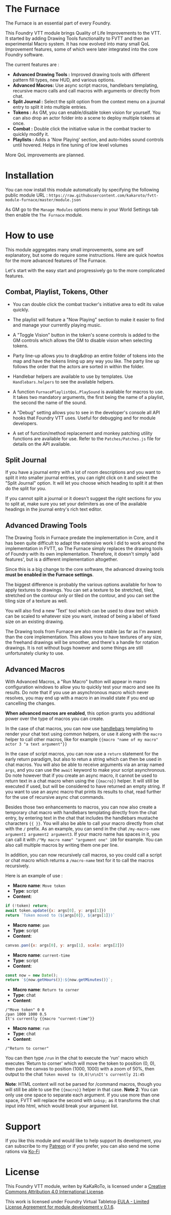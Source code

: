 # The Furnace

The Furnace is an essential part of every Foundry.

This Foundry VTT module brings Quality of Life Improvements to the VTT.  
It started by adding Drawing Tools functionality to FVTT and then an experimental Macro system. It has now evolved into many small QoL Improvement features, some of which were later integrated into the core Foundry software.

The current features are : 
- **Advanced Drawing Tools :** Improved drawing tools with different pattern fill types, new HUD, and various options.
- **Advanced Macros:** Use async script macros, handlebars templating, recursive macro calls and call macros with arguments or directly from chat.
- **Split Journal :** Select the split option from the context menu on a journal entry to split it into multiple entries.
- **Tokens :** As GM, you can enable/disable token vision for yourself. You can also drop an actor folder into a scene to deploy multiple tokens at once.
- **Combat :** Double click the initiative value in the combat tracker to quickly modify it.
- **Playlists :** Adds a 'Now Playing' section, and auto-hides sound controls until hovered. Helps in fine tuning of low level volumes

More QoL improvements are planned.

# Installation

You can now install this module automatically by specifying the following public module URL : `https://raw.githubusercontent.com/kakaroto/fvtt-module-furnace/master/module.json`

As GM go to the `Manage Modules` options menu in your World Settings tab then enable the `The Furnace` module.

# How to use

This module aggregates many small improvements, some are self explanatory, but some do require some instructions. Here are quick howtos for the more advanced features of The Furnace.

Let's start with the easy start and progressively go to the more complicated features.

## Combat, Playlist, Tokens, Other

- You can double click the combat tracker's initiative area to edit its value quickly.

- The playlist will feature a "Now Playing" section to make it easier to find and manage your currently playing music.

- A "Toggle Vision" button in the token's scene controls is added to the GM controls which allows the GM to disable vision when selecting tokens.

- Party line-up allows you to drag&drop an entire folder of tokens into the map and have the tokens lining up any way you like. The party line up follows the order that the actors are sorted in within the folder.

- Handlebar helpers are available to use by templates. Use `Handlebars.helpers` to see the available helpers.

- A function `FurnacePlaylistQoL.PlaySound` is available for macros to use. It takes two mandatory arguments, the first being the name of a playlist, the second the name of the sound.

- A "Debug" setting allows you to see in the developer's console all API hooks that Foundry VTT uses. Useful for debugging and for module developers.

- A set of function/method replacement and monkey patching utility functions are available for use. Refer to the `Patches/Patches.js` file for details on the API available.

## Split Journal

If you have a journal entry with a lot of room descriptions and you want to split it into smaller journal entries, you can right click on it and select the "Split Journal" option. It will let you choose which heading to split it at then do the split for you.

If you cannot split a journal or it doesn't suggest the right sections for you to split at, make sure you set your delimiters as one of the available headings in the journal entry's rich text editor.


## Advanced Drawing Tools

The Drawing Tools in Furnace predate the implementation in Core, and it has been quite difficult to adapt the extensive work I did to work around the implementation in FVTT, so The Furnace simply replaces the drawing tools of Foundry with its own implementation. Therefore, it doesn't simply 'add features', but is a different implementation altogether.

Since this is a big change to the core software, the advanced drawing tools **must be enabled in the Furnace settings**.

The biggest difference is probably the various options available for how to apply textures to drawings. You can set a texture to be stretched, tiled, stretched on the contour only or tiled on the contour, and you can set the tiling size of a texture as well.

You will also find a new 'Text' tool which can be used to draw text which can be scaled to whatever size you want, instead of being a label of fixed size on an existing drawing.

The Drawing tools from Furnace are also more stable (as far as I'm aware) than the core implementation. This allows you to have textures of any size, the freehand drawings will be smoother, and there's a handle for rotation drawings. It is not without bugs however and some things are still unfortunately clunky to use.

## Advanced Macros

With Advanced Macros, a "Run Macro" button will appear in macro configuration windows to allow you to quickly test your macro and see its results. Do note that if you use an asynchronous macro which never resolves, you may end up with a macro in an invalid state if you end up cancelling the changes.

**When advanced macros are enabled**, this option grants you additional power over the type of macros you can create.

In the case of chat macros, you can now use [handlebars](https://handlebarsjs.com/) templating to render your chat text using common helpers, or use it along with the `macro` helper to call other macros, like for example `{{macro "name of my macro" actor 3 "a text argument"}}` 

In the case of script macros, you can now use a `return` statement for the early return paradigm, but also to retun a string which can then be used in chat macros. You will also be able to receive arguments via an array named `args`, and you can use the `await` keyword to make your script asynchronous. Do note however that if you create an async macro, it cannot be used to return text in a chat macro when using the `{{macro}}` helper. It will still be executed if used, but will be considered to have returned an empty string. If you want to use an async macro that prints its results to chat, read further for the use of recursive async chat commands.

Besides those two enhancements to macros, you can now also create a temporary chat macro with handlebars templating directly from the chat entry, by entering text in the chat that includes the handlebars mustache characters `{{ }}`. You will also be able to call your macro directly from chat with the `/` prefix. As an example, you can send in the chat `/my-macro-name argument1 argument2 argument3`.
If your macro name has spaces in it, you can call it with `/"My macro name" "argument one" 100` for example. You can also call multiple macros by writing them one per line.

In addition, you can now recursively call macros, so you could call a script or chat macro which returns a `/macro-name` text for it to call the macros recursively.

Here is an example of use :
- **Macro name**: `Move token`
- **Type**: script
- **Content**: 
```js
if (!token) return;
await token.update({x: args[0], y: args[1]})
return `Token moved to (${args[0]}, ${args[1]})`
```

- **Macro name**: `pan`
- **Type**: script
- **Content**:
```js
canvas.pan({x: args[0], y: args[1], scale: args[2]})
```

- **Macro name**: `current-time`
- **Type**: script
- **Content**:
```js
const now = new Date();
return `${now.getHours()}:${now.getMinutes()}`;
```

- **Macro name**: `Return to corner`
- **Type**: chat
- **Content**:
```
/"Move token" 0 0
/pan 1000 1000 0.5
It's currently {{macro "current-time"}}
```

- **Macro name**: `run`
- **Type**: chat
- **Content**:
```
/"Return to corner"
```

You can then type `/run` in the chat to execute the 'run' macro which executes 'Return to corner' which will move the token to position (0, 0), then pan the canvas to position (1000, 1000) with a zoom of 50%, then output to the chat `Token moved to (0,0)\n\nIt's currently 21:45`

**Note**: HTML content will not be parsed for /command macros, though you will still be able to use the `{{macro}}` helper in that case. 
**Note 2**: You can only use one space to separate each argument. If you use more than one space, FVTT will replace the second with `&nbsp;` as it transforms the chat input into html, which would break your argument list.

# Support

If you like this module and would like to help support its development, you can subscribe to my [Patreon](https://www.patreon.com/kakaroto) or if you prefer, you can also send me some rations via [Ko-Fi](https://ko-fi.com/kakaroto)

# License
This Foundry VTT module, writen by KaKaRoTo, is licensed under a [Creative Commons Attribution 4.0 International License](http://creativecommons.org/licenses/by/4.0/).

This work is licensed under Foundry Virtual Tabletop [EULA - Limited License Agreement for module development v 0.1.6](http://foundryvtt.com/pages/license.html).